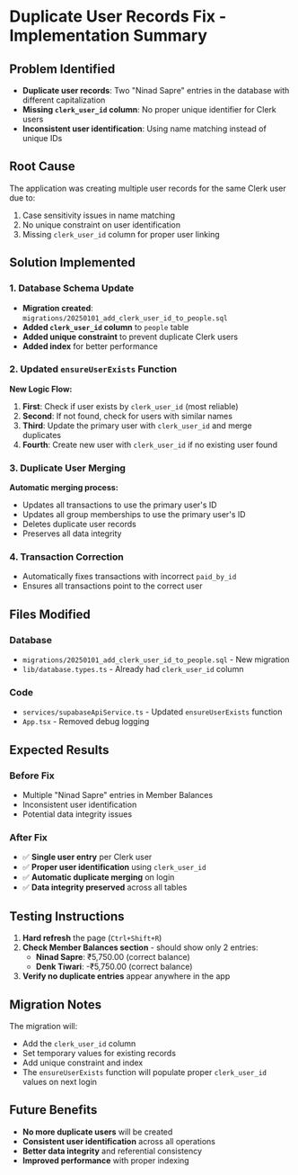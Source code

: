# Duplicate User Records Fix - Implementation Summary

## Problem Identified
- **Duplicate user records**: Two "Ninad Sapre" entries in the database with different capitalization
- **Missing `clerk_user_id` column**: No proper unique identifier for Clerk users
- **Inconsistent user identification**: Using name matching instead of unique IDs

## Root Cause
The application was creating multiple user records for the same Clerk user due to:
1. Case sensitivity issues in name matching
2. No unique constraint on user identification
3. Missing `clerk_user_id` column for proper user linking

## Solution Implemented

### 1. Database Schema Update
- **Migration created**: `migrations/20250101_add_clerk_user_id_to_people.sql`
- **Added `clerk_user_id` column** to `people` table
- **Added unique constraint** to prevent duplicate Clerk users
- **Added index** for better performance

### 2. Updated `ensureUserExists` Function
**New Logic Flow:**
1. **First**: Check if user exists by `clerk_user_id` (most reliable)
2. **Second**: If not found, check for users with similar names
3. **Third**: Update the primary user with `clerk_user_id` and merge duplicates
4. **Fourth**: Create new user with `clerk_user_id` if no existing user found

### 3. Duplicate User Merging
**Automatic merging process:**
- Updates all transactions to use the primary user's ID
- Updates all group memberships to use the primary user's ID
- Deletes duplicate user records
- Preserves all data integrity

### 4. Transaction Correction
- Automatically fixes transactions with incorrect `paid_by_id`
- Ensures all transactions point to the correct user

## Files Modified

### Database
- `migrations/20250101_add_clerk_user_id_to_people.sql` - New migration
- `lib/database.types.ts` - Already had `clerk_user_id` column

### Code
- `services/supabaseApiService.ts` - Updated `ensureUserExists` function
- `App.tsx` - Removed debug logging

## Expected Results

### Before Fix
- Multiple "Ninad Sapre" entries in Member Balances
- Inconsistent user identification
- Potential data integrity issues

### After Fix
- ✅ **Single user entry** per Clerk user
- ✅ **Proper user identification** using `clerk_user_id`
- ✅ **Automatic duplicate merging** on login
- ✅ **Data integrity preserved** across all tables

## Testing Instructions

1. **Hard refresh** the page (`Ctrl+Shift+R`)
2. **Check Member Balances section** - should show only 2 entries:
   - **Ninad Sapre**: ₹5,750.00 (correct balance)
   - **Denk Tiwari**: -₹5,750.00 (correct balance)
3. **Verify no duplicate entries** appear anywhere in the app

## Migration Notes

The migration will:
- Add the `clerk_user_id` column
- Set temporary values for existing records
- Add unique constraint and index
- The `ensureUserExists` function will populate proper `clerk_user_id` values on next login

## Future Benefits

- **No more duplicate users** will be created
- **Consistent user identification** across all operations
- **Better data integrity** and referential consistency
- **Improved performance** with proper indexing

